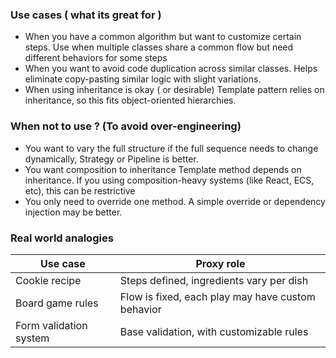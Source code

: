 ### Use cases ( what its great for )

- When you have a common algorithm but want to customize certain steps.
  Use when multiple classes share a common flow but need different behaviors for some steps
- When you want to avoid code duplication across similar classes.
  Helps eliminate copy-pasting similar logic with slight variations.
- When using inheritance is okay ( or desirable)
  Template pattern relies on inheritance, so this fits object-oriented hierarchies.

### When not to use ? (To avoid over-engineering)

- You want to vary the full structure
  if the full sequence needs to change dynamically, Strategy or Pipeline is better.
- You want composition to inheritance
  Template method depends on inheritance. If you using composition-heavy systems (like React, ECS, etc), this can be restrictive
- You only need to override one method. A simple override or dependency injection may be better.

### Real world analogies

| **Use case**           | **Proxy role**                                    |
| ---------------------- | ------------------------------------------------- |
| Cookie recipe          | Steps defined, ingredients vary per dish          |
| Board game rules       | Flow is fixed, each play may have custom behavior |
| Form validation system | Base validation, with customizable rules          |

